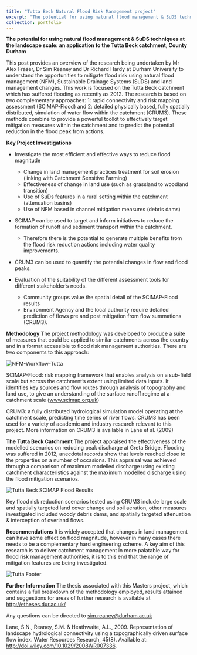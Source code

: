 ```yaml
---
title: "Tutta Beck Natural Flood Risk Management project"
excerpt: "The potential for using natural flood management & SuDS techniques at the landscape scale: an application to the Tutta Beck catchment, County Durham>"
collection: portfolio
---
```

**The potential for using natural flood management & SuDS techniques at the landscape scale: an application to the Tutta Beck catchment, County Durham**

This post provides an overview of the research being undertaken by Mr Alex Fraser, Dr Sim Reaney and Dr Richard Hardy at Durham University to understand the opportunities to mitigate flood risk using natural flood management (NFM), Sustainable Drainage Systems (SuDS) and land management changes. This work is focused on the Tutta Beck catchment which has suffered flooding as recently as 2012. The research is based on two complementary approaches: 1: rapid connectivity and risk mapping assessment (SCIMAP-Flood) and 2: detailed physically based, fully spatially distributed, simulation of water flow within the catchment (CRUM3). These methods combine to provide a powerful toolkit to effectively target mitigation measures within the catchment and to predict the potential reduction in the flood peak from actions.

**Key Project Investigations**
* Investigate the most efficient and effective ways to reduce flood magnitude
  * Change in land management practices treatment for soil erosion (linking with Catchment Sensitive Farming)
  * Effectiveness of change in land use (such as grassland to woodland transition)
  * Use of SuDs features in a rural setting within the catchment (attenuation basins)
  * Use of NFM based in channel mitigation measures (debris dams)

* SCIMAP can be used to target and inform initiatives to reduce the formation of runoff and sediment transport within the catchment.
  * Therefore there is the potential to generate multiple benefits from the flood risk reduction actions including water quality improvements.
* CRUM3 can be used to quantify the potential changes in flow and flood peaks.
* Evaluation of the suitability of the different assessment tools for different stakeholder’s needs.
  * Community groups value the spatial detail of the SCIMAP-Flood results
  * Environment Agency and the local authority require detailed prediction of flows pre and post mitigation from flow summations (CRUM3).

**Methodology**
The project methodology was developed to produce a suite of measures that could be applied to similar catchments across the country and in a format accessible to flood risk management authorities. There are two components to this approach:

![NFM-Workflow-Tutta](Tutta-workflow.png)

SCIMAP-Flood: risk mapping framework that enables analysis on a sub-field scale but across the catchment’s extent using limited data inputs. It identifies key sources and flow routes through analysis of topography and land use, to give an understanding of the surface runoff regime at a catchment scale (www.scimap.org.uk)

CRUM3: a fully distributed hydrological simulation model operating at the catchment scale, predicting time series of river flows. CRUM3 has been used for a variety of academic and industry research relevant to this project. More information on CRUM3 is available in Lane et al. (2009)

**The Tutta Beck Catchment**
The project appraised the effectiveness of the modelled scenarios on reducing peak discharge at Greta Bridge. Flooding was suffered in 2012, anecdotal records show that levels reached close to the properties on a number of occasions. This appraisal was achieved through a comparison of maximum modelled discharge using existing catchment characteristics against the maximum modelled discharge using the flood mitigation scenarios.

![Tutta Beck SCIMAP Flood Results](Tutta-Tutta-SCIMAP-Flood-Gen.png)

Key flood risk reduction scenarios tested using CRUM3 include large scale and spatially targeted land cover change and soil aeration, other measures investigated included woody debris dams, and spatially targeted attenuation & interception of overland flows.

**Recommendations**
It is widely accepted that changes in land management can have some effect on flood magnitude, however in many cases there needs to be a complementary hard engineering scheme. A key aim of this research is to deliver catchment management in more palatable way for flood risk management authorities, it is to this end that the range of mitigation features are being investigated.

![Tutta Footer](Tutta-footer.png)

**Further Information**
The thesis associated with this Masters project, which contains a full breakdown of the methodology employed, results attained and suggestions for areas of further research is available at http://etheses.dur.ac.uk/

Any questions can be directed to sim.reaney@durham.ac.uk

Lane, S.N., Reaney, S.M. & Heathwaite, A.L., 2009. Representation of landscape hydrological connectivity using a topographically driven surface flow index. Water Resources Research, 45(8). Available at: http://doi.wiley.com/10.1029/2008WR007336.
